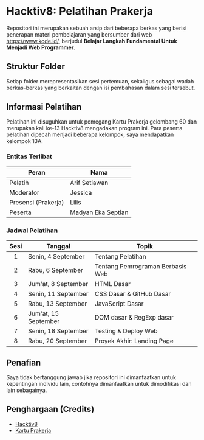 # Hacktiv8: Pelatihan Prakerja

Repositori ini merupakan sebuah arsip dari beberapa berkas yang berisi penerapan materi pembelajaran yang bersumber dari web <https://www.kode.id/>, berjudul **Belajar Langkah Fundamental Untuk Menjadi Web Programmer**.

## Struktur Folder

Setiap folder merepresentasikan sesi pertemuan, sekaligus sebagai wadah berkas-berkas yang berkaitan dengan isi pembahasan dalam sesi tersebut.

## Informasi Pelatihan

Pelatihan ini disuguhkan untuk pemegang Kartu Prakerja gelombang 60 dan merupakan kali ke-13 Hacktiv8 mengadakan program ini. Para peserta pelatihan dipecah menjadi beberapa kelompok, saya mendapatkan kelompok 13A.

### Entitas Terlibat

| Peran               | Nama               |
| ------------------- | ------------------ |
| Pelatih             | Arif Setiawan      |
| Moderator           | Jessica            |
| Presensi (Prakerja) | Lilis              |
| Peserta             | Madyan Eka Septian |

### Jadwal Pelatihan

| Sesi | Tanggal              | Topik                            |
| :--: | -------------------- | -------------------------------- |
|  1   | Senin, 4 September   | Tentang Pelatihan                |
|  2   | Rabu, 6 September    | Tentang Pemrograman Berbasis Web |
|  3   | Jum'at, 8 September  | HTML Dasar                       |
|  4   | Senin, 11 September  | CSS Dasar & GitHub Dasar         |
|  5   | Rabu, 13 September   | JavaScript Dasar                 |
|  6   | Jum'at, 15 September | DOM dasar & RegExp dasar         |
|  7   | Senin, 18 September  | Testing & Deploy Web             |
|  8   | Rabu, 20 September   | Proyek Akhir: Landing Page       |

## Penafian

Saya tidak bertanggung jawab jika repositori ini dimanfaatkan untuk kepentingan individu lain, contohnya dimanfaatkan untuk dimodifikasi dan lain sebagainya.

## Penghargaan (Credits)

- [Hacktiv8](https://www.hacktiv8.com/prakerja)
- [Kartu Prakerja](https://www.prakerja.go.id/)
